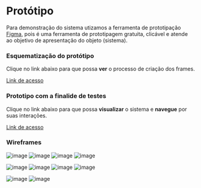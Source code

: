 
# Protótipo

Para demonstração do sistema utizamos a ferramenta de prototipação [Figma](https://www.figma.com/files/recent?fuid=949416797562294681), pois é uma ferramenta de prototipagem gratuita, clicável e atende ao objetivo de apresentação do objeto (sistema). 

### Esquematização do protótipo 
Clique no link abaixo para que possa **ver** o processo de criação dos frames. 

[Link de acesso](https://www.figma.com/file/Xc3ohIyWmEBqT58cfnHowK/UX?node-id=0%3A1)

### Prototipo com a finalide de testes 
Clique no link abaixo para que possa **visualizar** o sistema e **navegue** por suas interações. 

[Link de acesso](https://www.figma.com/proto/Xc3ohIyWmEBqT58cfnHowK/UX---Projeto-Final?node-id=11%3A4&scaling=scale-down&page-id=0%3A1&starting-point-node-id=11%3A4)

### Wireframes

![image](https://user-images.githubusercontent.com/48606497/187008061-7e13886b-c359-4409-b0e5-39031212a855.png)
![image](https://user-images.githubusercontent.com/48606497/187008073-37a6abec-f871-46e6-94c9-875b0ca6ec80.png)
![image](https://user-images.githubusercontent.com/48606497/187008120-f81355a0-ce32-45ab-8dde-20deede91476.png)
![image](https://user-images.githubusercontent.com/48606497/187008126-878bcef2-c784-4045-83d6-e8bdb7b9877c.png)

![image](https://user-images.githubusercontent.com/48606497/187008085-319c7086-97a4-4991-a3e3-06b22f512935.png)
![image](https://user-images.githubusercontent.com/48606497/187008093-1f61bf6b-9a0d-4db5-9071-c39a5e003f36.png)
![image](https://user-images.githubusercontent.com/48606497/187008196-69b68d2a-80ef-4465-9c55-2d1b142a34d6.png)
![image](https://user-images.githubusercontent.com/48606497/187008114-33939def-7cf1-434b-9253-24d9f7e56767.png)

![image](https://user-images.githubusercontent.com/48606497/187008135-7a5b1cd4-4bc6-4af3-84be-d5de1da8fb14.png)
![image](https://user-images.githubusercontent.com/48606497/187008170-c45cf79a-e0d0-449a-af8e-488b78c5f8d0.png)
